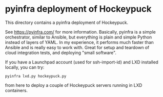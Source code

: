 # pyinfra deployment of Hockeypuck

This directory contains a pyinfra deployment of Hockeypuck.

See https://pyinfra.com/ for more information. Basically, pyinfra is a simple
orchestrator, similar to Ansible, but everything is plain and simple Python
instead of layers of YAML. In my experience, it performs much faster than
Ansible and is really easy to work with. Great for setup and teardown of cloud
integration tests, and deploying "small software".

If you have a Launchpad account (used for ssh-import-id) and LXD installed
locally, you can try:

`pyinfra lxd.py hockeypuck.py`

from here to deploy a couple of Hockeypuck servers running in LXD containers.

